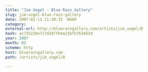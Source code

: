 ```yaml
---
title: "Jim Vogel - Blue Rain Gallery"
slug: jim-vogel-blue-rain-gallery
date: 2007-02-11 11:39:32 -0600
category: 
external-url: http://blueraingallery.com/artists/jim_vogel/0
hash: ac735220e717d26ffb4a21bfb7634d3d
year: 2007
month: 02
scheme: http
host: blueraingallery.com
path: /artists/jim_vogel/0

---
```




